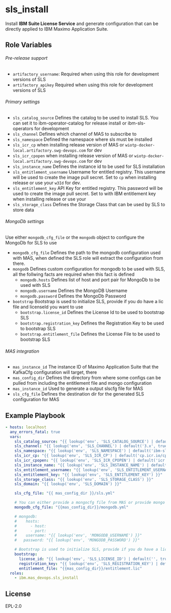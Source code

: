 sls_install
===========

Install **IBM Suite License Service** and generate configuration that can be directly applied to IBM Maximo Application Suite.

Role Variables
--------------

###### Pre-release support
- `artifactory_username`: Required when using this role for development versions of SLS
- `artifactory_apikey` Required when using this role for development versions of SLS

###### Primary settings
- `sls_catalog_source` Defines the catalog to be used to install SLS. You can set it to      ibm-operator-catalog for release install or ibm-sls-operators for development
- `sls_channel`  Defines which channel of MAS to subscribe to
- `sls_namespace`  Defined the namespace where sls must be installed
- `sls_icr_cp` when installing release version of MAS or `wiotp-docker-local.artifactory.swg-devops.com` for dev
- `sls_icr_cpopen` when installing release version of MAS or `wiotp-docker-local.artifactory.swg-devops.com` for dev
- `sls_instance_name` Defines the instance id to be used for SLS installation
- `sls_entitlement_username` Username for entitled registry. This username will be used to create the image pull secret. Set to `cp` when installing release or use your `w3Id` for dev.
- `sls_entitlement_key`  API Key for entitled registry. This password will be used to create the image pull secret. Set to with IBM entitlement key when installing release or use your
- `sls_storage_class` Defines the Storage Class that can be used by SLS to store data

###### MongoDb settings
Use either `mongodb_cfg_file` or the `mongodb` object to configure the MongoDb for SLS to use

- `mongodb_cfg_file` Defines the path to the mongodb configuration used with MAS, when defined the SLS role will extract the configuration from there.
- `mongodb` Defines custom configuration for mongodb to be used with SLS, all the follwing facts are required when this fact is defined
    - `mongodb.hosts` Defines list of host and port pair for MongoDb to be used with SLS
    - `mongodb.username` Defines the MongoDB Username
    - `mongodb.password` Defines the MongoDb Password
- `bootstrap` Bootstrap is used to initialize SLS, provide if you do have a lic file and licenseId you want to use
    - `bootstrap.license_id` Defines the License Id to be used to bootstrap SLS
    - `bootstrap.registration_key`  Defines the Registration Key to be used to bootstrap SLS
    - `bootstrap.entitlement_file` Defines the License File to be used to bootstrap SLS

###### MAS integration
- `mas_instance_id` The instance ID of Maximo Application Suite that the KafkaCfg configuration will target, there
- `mas_config_dir` Defines the directory from where some configs can be pulled from including the entitlement file and mongo configuration
- `mas_instance_id` Used to generate a output slscfg file for MAS
- `sls_cfg_file` Defines the destination dir for the generated SLS configuration for MAS

Example Playbook
----------------

```yaml
- hosts: localhost
  any_errors_fatal: true
  vars:
    sls_catalog_source: "{{ lookup('env', 'SLS_CATALOG_SOURCE') | default('ibm-operator-catalog', true) }}"
    sls_channel: "{{ lookup('env', 'SLS_CHANNEL') | default('3.x', true) }}"
    sls_namespace: "{{ lookup('env', 'SLS_NAMESPACE') | default('ibm-sls', true) }}"
    sls_icr_cp: "{{ lookup('env', 'SLS_ICR_CP') | default('cp.icr.io/cp', true) }}"
    sls_icr_cpopen: "{{ lookup('env', 'SLS_ICR_CPOPEN') | default('icr.io/cpopen', true) }}"
    sls_instance_name: "{{ lookup('env', 'SLS_INSTANCE_NAME') | default('sls', true) }}"
    sls_entitlement_username: "{{ lookup('env', 'SLS_ENTITLEMENT_USERNAME') | default('cp', true) }}"
    sls_entitlement_key: "{{ lookup('env', 'SLS_ENTITLEMENT_KEY') }}"
    sls_storage_class: "{{ lookup('env', 'SLS_STORAGE_CLASS') }}"
    sls_domain: "{{ lookup('env', 'SLS_DOMAIN') }}"

    sls_cfg_file: "{{ mas_config_dir }}/sls.yml"

    # You can either provide a mongocfg file from MAS or provide mongo configuration manually
    mongodb_cfg_file: "{{mas_config_dir}}/mongodb.yml"

    # mongodb:
    #    hosts:
    #      - host:
    #      - port:
    #    username: "{{ lookup('env', 'MONGODB_USERNAME') }}"
    #   password: "{{ lookup('env', 'MONGODB_PASSWORD') }}"

    # Bootstrap is used to initialize SLS, provide if you do have a lic file and licenseId you want to use
    bootstrap:
      license_id: "{{ lookup('env', 'SLS_LICENSE_ID') | default('', true) }}"
      registration_key: "{{ lookup('env', 'SLS_REGISTRATION_KEY') | default('', true) }}"
      entitlement_file: "{{mas_config_dir}}/entitlement.lic"
  roles:
    - ibm.mas_devops.sls_install
```

License
-------

EPL-2.0
